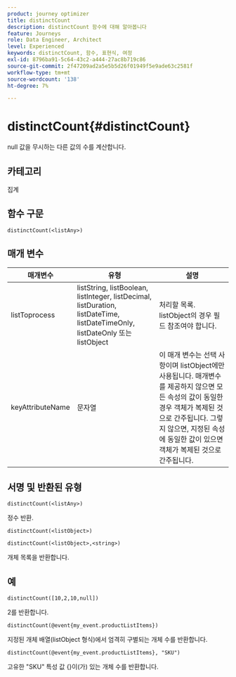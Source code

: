 ```yaml
---
product: journey optimizer
title: distinctCount
description: distinctCount 함수에 대해 알아봅니다
feature: Journeys
role: Data Engineer, Architect
level: Experienced
keywords: distinctCount, 함수, 표현식, 여정
exl-id: 8796ba91-5c64-43c2-a444-27ac8b719c86
source-git-commit: 2f47209ad2a5e5b5d26f01949f5e9ade63c2581f
workflow-type: tm+mt
source-wordcount: '138'
ht-degree: 7%

---
```


# distinctCount{#distinctCount}

null 값을 무시하는 다른 값의 수를 계산합니다.

## 카테고리

집계

## 함수 구문

`distinctCount(<listAny>)`

## 매개 변수

| 매개변수 | 유형 | 설명 |
|-----------|------------------|------------------|
| listToprocess | listString, listBoolean, listInteger, listDecimal, listDuration, listDateTime, listDateTimeOnly, listDateOnly 또는 listObject | 처리할 목록. listObject의 경우 필드 참조여야 합니다. |
| keyAttributeName | 문자열 | 이 매개 변수는 선택 사항이며 listObject에만 사용됩니다. 매개변수를 제공하지 않으면 모든 속성의 값이 동일한 경우 객체가 복제된 것으로 간주됩니다. 그렇지 않으면, 지정된 속성에 동일한 값이 있으면 객체가 복제된 것으로 간주됩니다. |

## 서명 및 반환된 유형

`distinctCount(<listAny>)`

정수 반환.

`distinctCount(<listObject>)`

`distinctCount(<listObject>,<string>)`

개체 목록을 반환합니다.


## 예

`distinctCount([10,2,10,null])`

2를 반환합니다.

`distinctCount(@event{my_event.productListItems})`

지정된 개체 배열(listObject 형식)에서 엄격히 구별되는 개체 수를 반환합니다.

`distinctCount(@event{my_event.productListItems}, "SKU")`

고유한 &quot;SKU&quot; 특성 값 {}이(가) 있는 개체 수를 반환합니다.
